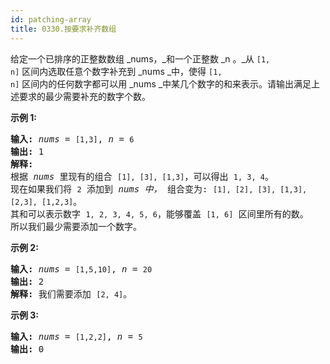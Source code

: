 ```yaml
---
id: patching-array
title: 0330.按要求补齐数组
---
```

给定一个已排序的正整数数组 _nums，_和一个正整数 _n 。_从 <code>[1, n]</code> 区间内选取任意个数字补充到 _nums _中，使得 <code>[1, n]</code> 区间内的任何数字都可以用 _nums _中某几个数字的和来表示。请输出满足上述要求的最少需要补充的数字个数。

**示例 1:**


<pre><strong>输入: </strong><em>nums</em> = <code>[1,3]</code>, <em>n</em> = <code>6</code><br/><strong>输出: </strong>1 <br/><strong>解释:</strong><br/>根据<em> nums </em>里现有的组合 <code>[1], [3], [1,3]</code>，可以得出 <code>1, 3, 4</code>。<br/>现在如果我们将 <code>2</code> 添加到 <em>nums 中，</em> 组合变为: <code>[1], [2], [3], [1,3], [2,3], [1,2,3]</code>。<br/>其和可以表示数字 <code>1, 2, 3, 4, 5, 6</code>，能够覆盖 <code>[1, 6]</code> 区间里所有的数。<br/>所以我们最少需要添加一个数字。</pre>

**示例 2:**


<pre><strong>输入: </strong><em>nums</em> = <code>[1,5,10]</code>, <em>n</em> = <code>20</code><br/><strong>输出:</strong> 2<br/><strong>解释: </strong>我们需要添加 <code>[2, 4]</code>。<br/></pre>

**示例 3:**


<pre><strong>输入: </strong><em>nums</em> = <code>[1,2,2]</code>, <em>n</em> = <code>5</code><br/><strong>输出:</strong> 0<br/></pre>

